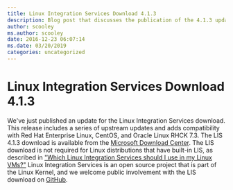 ```yaml
---
title: Linux Integration Services Download 4.1.3
description: Blog post that discusses the publication of the 4.1.3 update for the Linux Integration Services and outlines what is added in the update.
author: scooley
ms.author: scooley
date: 2016-12-23 06:07:14
ms.date: 03/20/2019
categories: uncategorized
---
```


# Linux Integration Services Download 4.1.3

We've just published an update for the Linux Integration Services download. This release includes a series of upstream updates and adds compatibility with Red Hat Enterprise Linux, CentOS, and Oracle Linux RHCK 7.3. The LIS 4.1.3 download is available from the [Microsoft Download Center](https://www.microsoft.com/download). The LIS download is not required for Linux distributions that have built-in LIS, as described in ["Which Linux Integration Services should I use in my Linux VMs?"](https://techcommunity.microsoft.com/t5/virtualization/which-linux-integration-services-should-i-use-in-my-linux-vms/ba-p/382304) Linux Integration Services is an open source project that is part of the Linux Kernel, and we welcome public involvement with the LIS download on [GitHub](https://github.com/LIS/lis-next).
